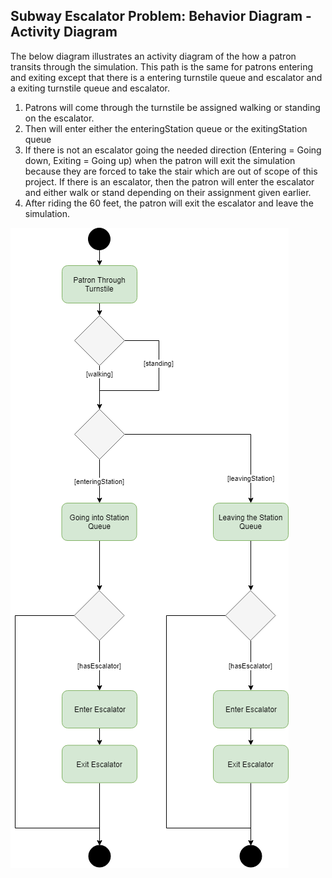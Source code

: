 ## Subway Escalator Problem: Behavior Diagram - Activity Diagram

The below diagram illustrates an activity diagram of the how a patron transits through the simulation. This path is the same for patrons entering and exiting except that there is a entering turnstile queue and escalator and a exiting turnstile queue and escalator.

1. Patrons will come through the turnstile be assigned walking or standing on the escalator. 
2. Then will enter either the enteringStation queue or the exitingStation queue
3. If there is not an escalator going the needed direction (Entering = Going down, Exiting = Going up) when the patron will exit the simulation because they are forced to take the stair which are out of scope of this project. If there is an escalator, then the patron will enter the escalator and either walk or stand depending on their assignment given earlier.
4. After riding the 60 feet, the patron will exit the escalator and leave the simulation.

![Example Object Diagram](../images/BehaviorDiagram.png)